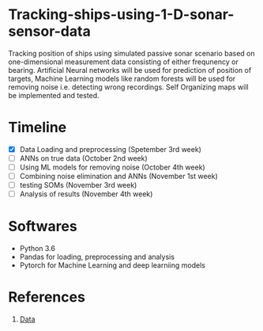 # Tracking-ships-using-1-D-sonar-sensor-data
Tracking position of ships using simulated passive sonar scenario based on one-dimensional measurement data consisting of either frequnency or bearing.
Artificial Neural networks will be used for prediction of position of targets, Machine Learning models like random forests will be used for removing noise i.e. detecting wrong recordings. 
Self Organizing maps will be implemented and tested.

# Timeline

- [x] Data Loading and preprocessing (Spetember 3rd week)
- [ ] ANNs on true data (October 2nd week)
- [ ] Using ML models for removing noise (October 4th week)
- [ ] Combining noise elimination and ANNs (November 1st week)
- [ ] testing SOMs (November 3rd week)
- [ ] Analysis of results (November 4th week)

# Softwares
- Python 3.6
- Pandas for loading, preprocessing and analysis
- Pytorch for Machine Learning and deep learniing models

# References 
1. [Data](https://www.researchgate.net/publication/272091635_Benchmark_4-target_passive_sonar_scenario_description_for_1-D_tracking)
